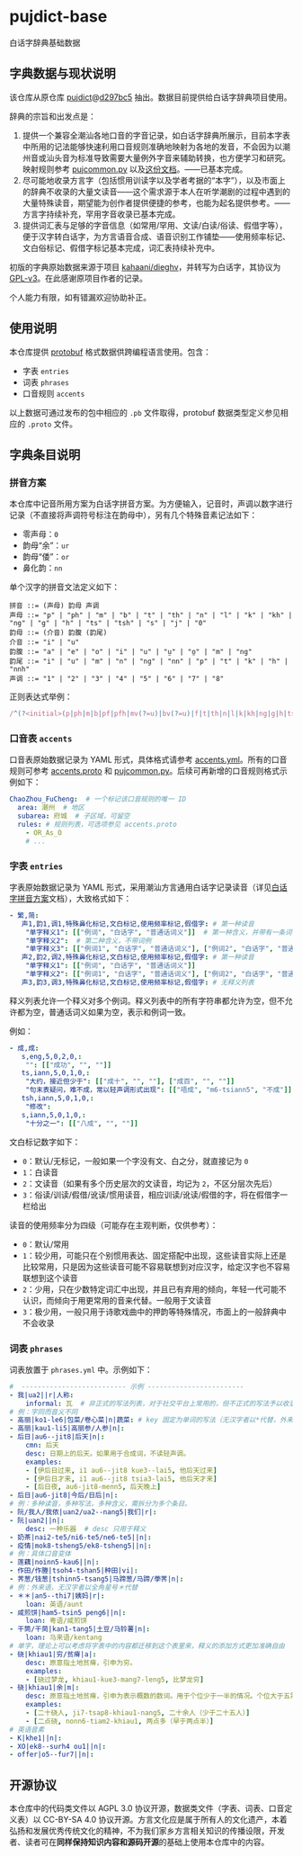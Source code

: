 # pujdict-base
白话字辞典基础数据

## 字典数据与现状说明

该仓库从原仓库 [pujdict](https://github.com/pujdict/pujdict)@[d297bc5](https://github.com/pujdict/pujdict/blob/d297bc54a48e6c07db8043870766370f16e738d0) 抽出。数据目前提供给白话字辞典项目使用。

辞典的宗旨和出发点是：
1. 提供一个兼容全潮汕各地口音的字音记录，如白话字辞典所展示，目前本字表中所用的记法能够快速利用口音规则准确地映射为各地的发音，不会因为以潮州音或汕头音为标准导致需要大量例外字音来辅助转换，也方便学习和研究。映射规则参考 [pujcommon.py](https://github.com/pujdict/pujdict-data-utils/blob/2fa7972f37e4f6b2769a91679d516675e47329ed/pujcommon.py#L72-L331) 以及[这份文档](https://pujdict.sourceforge.io/doc/puj.html#%E8%AE%B0%E5%BD%95%E6%A0%87%E5%87%86%E4%B8%8E%E8%BD%AC%E8%AF%BB%E8%A7%84%E5%88%99)。——已基本完成。
2. 尽可能地收录方言字（包括惯用训读字以及学者考据的“本字”），以及市面上的辞典不收录的大量文读音——这个需求源于本人在听学潮剧的过程中遇到的大量特殊读音，期望能为创作者提供便捷的参考，也能为起名提供参考。——方言字持续补充，罕用字音收录已基本完成。
3. 提供词汇表与足够的字音信息（如常用/罕用、文读/白读/俗读、假借字等），便于汉字转白话字，为方言语音合成、语音识别工作铺垫——使用频率标记、文白俗标记、假借字标记基本完成，词汇表持续补充中。

初版的字典原始数据来源于项目 [kahaani/dieghv](https://github.com/kahaani/dieghv/issues)，并转写为白话字，其协议为 [GPL-v3](https://github.com/kahaani/dieghv/blob/master/LICENSE)。在此感谢原项目作者的记录。

个人能力有限，如有错漏欢迎协助补正。

## 使用说明

本仓库提供 [protobuf](https://github.com/protocolbuffers/protobuf) 格式数据供跨编程语言使用。包含：

- 字表 `entries`
- 词表 `phrases`
- 口音规则 `accents`

以上数据可通过发布的包中相应的 `.pb` 文件取得，protobuf 数据类型定义参见相应的 `.proto` 文件。

## 字典条目说明

### 拼音方案

本仓库中记音所用方案为白话字拼音方案。为方便输入，记音时，声调以数字进行记录（不直接将声调符号标注在韵母中），另有几个特殊音素记法如下：

- 零声母：`0`
- 韵母“余”：`ur`
- 韵母“倭”：`or`
- 鼻化韵：`nn`

单个汉字的拼音文法定义如下：

```
拼音 ::= (声母) 韵母 声调
声母 ::= "p" | "ph" | "m" | "b" | "t" | "th" | "n" | "l" | "k" | "kh" | "ng" | "g" | "h" | "ts" | "tsh" | "s" | "j" | "0"
韵母 ::= (介音) 韵腹 (韵尾)
介音 ::= "i" | "u"
韵腹 ::= "a" | "e" | "o" | "i" | "u" | "ṳ" | "o̤" | "m" | "ng"
韵尾 ::= "i" | "u" | "m" | "n" | "ng" | "nn" | "p" | "t" | "k" | "h" | "nnh"
声调 ::= "1" | "2" | "3" | "4" | "5" | "6" | "7" | "8"
```

正则表达式举例：

```js
/^(?<initial>(p|ph|m|b|pf|pfh|mv(?=u)|bv(?=u)|f|t|th|n|l|k|kh|ng|g|h|ts|c|ch|tsh|chh|s|j|z|0)'?)?(?<final>(?<medial>(y|yi|i|u)(?=[aeoiu]))?(?<nucleus>a|e|o|i|u|v|ur|ir|ṳ|or|er|o̤|ng|m)(?<coda>(y|yi|i|u)?(m|n|ng|nn'?|p|t|k|h)*)(?<tone>\d)?)$/i
```

### 口音表 `accents`

口音表原始数据记录为 YAML 形式，具体格式请参考 [accents.yml](./data/accents.yml)。所有的口音规则可参考 [accents.proto](./src/accents.proto) 和 [pujcommon.py](./src/pujcommon.py)。后续可再新增的口音规则格式示例如下：

```yml
ChaoZhou_FuCheng:  # 一个标记该口音规则的唯一 ID
  area: 潮州  # 地区
  subarea: 府城  # 子区域，可留空
  rules: # 规则列表，可选项参见 accents.proto
    - OR_As_O
    # ...
```

### 字表 `entries`

字表原始数据记录为 YAML 形式，采用潮汕方言通用白话字记录读音（详见[白话字拼音方案](https://pujdict.sourceforge.io/doc/puj.html)文档），大致格式如下：

```yml
- 繁,简:
   声1,韵1,调1,特殊鼻化标记,文白标记,使用频率标记,假借字: # 第一种读音
    "单字释义1": [["例词", "白话字", "普通话词义"]]  # 第一种含义，并带有一条词例
    "单字释义2":  # 第二种含义，不带词例
    "单字释义3": [["例词1", "白话字", "普通话词义"], ["例词2", "白话字", "普通话词义"]]  # 第三种含义，带有两条词例
   声2,韵2,调2,特殊鼻化标记,文白标记,使用频率标记,假借字: # 第一种读音
    "单字释义1": [["例词", "白话字", "普通话词义"]]
    "单字释义2": [["例词1", "白话字", "普通话词义"], ["例词2", "白话字", "普通话词义"]]
   声3,韵3,调3,特殊鼻化标记,文白标记,使用频率标记,假借字: # 无释义列表
```

释义列表允许一个释义对多个例词。释义列表中的所有字符串都允许为空，但不允许都为空，普通话词义如果为空，表示和例词一致。

例如：

```yml
- 成,成:
   s,eng,5,0,2,0,:
    "": [["成功", "", ""]]
   ts,iann,5,0,1,0,:
    "大约，接近但少于": [["成十", "", ""], ["成百", "", ""]]
    "句末表疑问，难不成，常以轻声调形式出现": [["唔成", "m6-tsiann5", "不成"]]
   tsh,iann,5,0,1,0,:
    "修改":
   s,iann,5,0,1,0,:
    "十分之一": [["八成", "", ""]]
```

文白标记数字如下：

- `0`：默认/无标记，一般如果一个字没有文、白之分，就直接记为 `0`
- `1`：白读音
- `2`：文读音（如果有多个历史层次的文读音，均记为 `2`，不区分层次先后）
- `3`：俗读/训读/假借/讹读/惯用读音，相应训读/讹读/假借的字，将在假借字一栏给出

读音的使用频率分为四级（可能存在主观判断，仅供参考）：

- `0`：默认/常用
- `1`：较少用，可能只在个别惯用表达、固定搭配中出现，这些读音实际上还是比较常用，只是因为这些读音可能不容易联想到对应汉字，给定汉字也不容易联想到这个读音
- `2`：少用，只在少数特定词汇中出现，并且已有弃用的倾向，年轻一代可能不认识，而倾向于用更常用的音来代替。一般用于文读音
- `3`：极少用，一般只用于诗歌戏曲中的押韵等特殊情况，市面上的一般辞典中不会收录

### 词表 `phrases`

词表放置于 `phrases.yml` 中。示例如下：

```yml
#  -------------------------- 示例 ------------------------
- 我|ua2||r|人称:
    informal: 瓦  # 非正式的写法列表，对于社交平台上常用的，但不正式的写法予以收录。多种写法以 / 分割
# 例：字同而音义不同
- 高丽|ko1-le6|包菜/卷心菜|n|蔬菜: # key 固定为单词的写法（无汉字者以*代替，外来语可不写汉字） + 发音 + 普通话对译词 + 词性 + 标签
- 高丽|kau1-li5|高丽参/人参|n|:
- 后日|au6--jit8|后天|n|:
    cmn: 后天
    desc: 日期上的后天。如果用于合成词，不读轻声调。
    examples:
    - [伊后日过来, i1 au6--jit8 kue3--lai5, 他后天过来]
    - [伊后日才来, i1 au6--jit8 tsia3-lai5, 他后天才来]
    - [后日夜, au6-jit8-menn5, 后天晚上]
- 后日|au6-jit8|今后/日后|n|:
# 例：多种读音，多种写法，多种含义，需拆分为多个条目。
- 阮/我人/我侬|uan2/ua2--nang5|我们|r|:
- 阮|uan2||n|:
    desc: 一种乐器  # desc 只用于释义
- 奶茶|nai2-te5/ni6-te5/ne6-te5||n|:
- 疫情|mok8-tsheng5/ek8-tsheng5||n|:
# 例：具体口音变体
- 莲藕|noinn5-kau6||n|:
- 作田/作塍|tsoh4-tshan5|种田|vi|:
- 荠葱/钱葱|tshinn5-tsang5|马蹄葱/马蹄/荸荠|n|:
# 例：外来语，无汉字者以全角星号＊代替
- ＊＊|an5--thi7|姨妈|r|:
    loan: 英语/aunt
- 咸煎饼|ham5-tsin5 peng6||n|:
    loan: 粤语/咸煎饼
- 干筒/干茼|kan1-tang5|土豆/马铃薯|n|:
    loan: 马来语/kentang
# 单字，理论上可以考虑将字表中的内容都迁移到这个表里来，释义的添加方式更加准确自由
- 硗|khiau1|穷/贫瘠|a|:
    desc: 原意指土地贫瘠，引申为穷。
    examples:
    - [硗过梦龙, khiau1-kue3-mang7-leng5, 比梦龙穷]
- 硗|khiau1|余|m|:
    desc: 原意指土地贫瘠，引申为表示概数的数词。用于个位少于一半的情况。个位大于五需用“外@{gua7}”。
    examples:
    - [二十硗人, ji7-tsap8-khiau1-nang5, 二十余人（少于二十五人）]
    - [二点硗, nonn6-tiam2-khiau1, 两点多（早于两点半）]
# 英语音素
- K|khe1||n|:
- XO|ek8--surh4 ou1||n|:
- offer|o5--fur7||n|:
```

## 开源协议

本仓库中的代码类文件以 AGPL 3.0 协议开源，数据类文件（字表、词表、口音定义表）以 CC-BY-SA 4.0 协议开源。方言文化应是属于所有人的文化遗产，本着弘扬和发展优秀传统文化的精神，不为我们家乡方言相关知识的传播设限，开发者、读者可在**同样保持知识内容和源码开源**的基础上使用本仓库中的内容。
